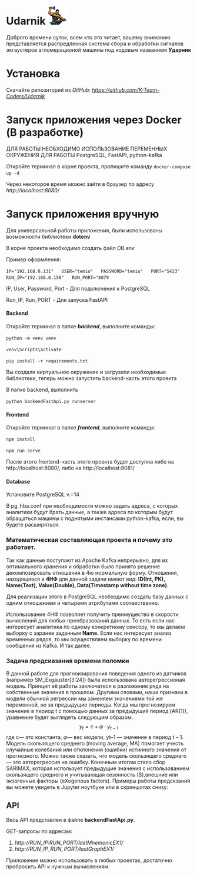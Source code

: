 # Udarnik ![Логотип проекта](/frontend/Udarnik.png)

Доброго времени суток, всем кто это читает, вашему вниманию представляется распредленная система сбора и обработки сигналов экгаустеров агломерационой машины под кодовым названием  **Ударник**

# Установка

Скачайте репозиторий из
*GitHub: https://github.com/K-Team-Coders/Udarnik*

# Запуск приложения через Docker (В разработке)

ДЛЯ РАБОТЫ НЕОБХОДИМО ИСПОЛЬЗОВАНИЕ ПЕРЕМЕННЫХ ОКРУЖЕНИЯ ДЛЯ РАБОТЫ PostgreSQL, FastAPI, python-kafka

Откройте терминал в корне проекта, пропишите команду `docker-compose up -d`

Через некоторое время можно зайти в браузер по адресу *http://localhost:8080/*

# Запуск приложения вручную

Для универсальной работы приложения, были использованы возможности библиотеки **dotenv**

В корне проекта необходимо создать файл DB.env

Пример оформления:

`IP="192.168.0.131"  
USER="temio"  
PASSWORD="temio"  
PORT="5433"  
RUN_IP="192.168.0.156"  
RUN_PORT="8079`

IP, User, Password, Port - Для подключения к PostgreSQL

Run_IP, Run_PORT - Для запуска FastAPI

#### Backend

Откройте терминал в папке ***backend***, выполните команды:

`python -m venv venv`

`venv\Scripts\activate`

`pip install -r requirements.txt`

Вы создали виртуальное окружение и загрузили необходимые библиотеки, теперь можно запустить backend-часть этого проекта

В папке backend, выполнить

`python backendFastApi.py runserver`

#### Frontend

Откройте терминал в папке ***frontend***, выполните команды:

`npm install`

`npm run serve`

После этого frontend-часть этого проекта будет доступна либо на http://localhost:8080/, либо на http://localhost:8081/

#### Database

Установите PostgreSQL v.=14

В pg_hba.conf при необходимости можно задать адреса, с которых аналитики будут брать данные, а также адреса по которым будут обращаться машины с поднятыми инстансами python-kafka, если, вы будете расширяться.

### Математическая составляющая проекта и почему это работает.

Так как данные поступают из Apache Kafka непрерывно, для их оптимального хранения и обработки было принято решение декомпозировать отношения в 4ю нормальную форму. Отношения, находящиеся в **4НФ** для данной задачи имеют вид:
**ID(Int, PK), Name(Text), Value(Double), Data(Timestamp without time zone)**.

Для реализации этого в PostgreSQL необходимо создать базу данных с одним отношением и четыремя атрибутами соотвественно.

Использование 4НФ позволяет получить преимущество в скорости вычислений для любых преобразований данных. То есть если нас интересует аналитика по одному конкретному сенсору, то мы делаем выборку с заранее заданным **Name.**
Если нас интересует анализ временных рядов, то мы осуществляем выборку по времени сообщения из Kafka.
И так далее.

### Задача предсказания времени поломки

В данной работе для прогноизирования поведения одного из датчиков (например SM_Exgauster[3:24]) была использована авторегрессионая модель. Принцип её работы заключатеся в разложение ряда на собственные значения в прошлом. Другими словами, наши признаки в модели обычной регрессии мы заменяем значениями той же переменной, но за предыдущие периоды.
Когда мы прогнозируем значение в период t с помощью данных за предыдущий период (AR(1)), уравнение будет выглядеть следующим образом.
$$y_t = c + \varphi  \cdot y_{t-1}$$
где c— это константа, $\varphi$— вес модели, yt–1 — значение в период t – 1.
Модель скользящего среднего (moving average, MA) помогает учесть случайные колебания или отклонения (ошибки) истинного значения от прогнозного. Можно также сказать, что модель скользящего среднего — это авторегрессия на ошибку. Конечным итогом стало сбор SARIMAX, которая использует предыдущие значения с использованием скользящего среднего и учитывающая сезонность (S),внешние или экзогенные факторы (eXogenous factors).
Примеры работы предскзаний вы можете увидеть в Jupyter ноутбуке или в скриншотах снизу:


## API

Весь API представлен в файле **backendFastApi.py**.

GET-запросы по адресам:

1) *http://RUN_IP:RUN_PORT/lastMnemonicEX1/*
2) *http://RUN_IP_RUN_PORT/lastGraphEX1/*

Приложение можно использовать в любых проектах, достаточно пробросить API к нужным вычислениям.

